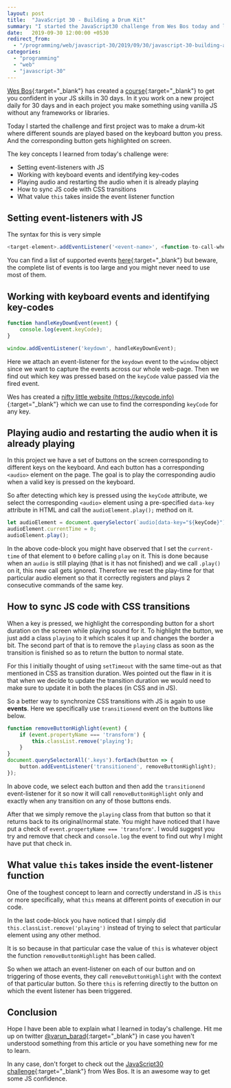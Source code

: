 ```yaml
---
layout: post
title:  "JavaScript 30 - Building a Drum Kit"
summary: "I started the JavaScript30 challenge from Wes Bos today and learnt how to build a simple drum-kit."
date:   2019-09-30 12:00:00 +0530
redirect_from:
  - "/programming/web/javascript-30/2019/09/30/javascript-30-building-a-drum-kit.html"
categories:
  - "programming"
  - "web"
  - "javascript-30"
---
```


[Wes Bos][wes-bos-website]{:target="_blank"} has created a [course][js-30-website]{:target="_blank"} to get you confident in your JS skills in 30 days. In it you work on a new project daily for 30 days and in each project you make something using vanilla JS without any frameworks or libraries.

Today I started the challenge and first project was to make a drum-kit where different sounds are played based on the keyboard button you press. And the corresponding button gets highlighted on screen.

The key concepts I learned from today's challenge were:

- Setting event-listeners with JS
- Working with keyboard events and identifying key-codes
- Playing audio and restarting the audio when it is already playing
- How to sync JS code with CSS transitions
- What value `this` takes inside the event listener function

## Setting event-listeners with JS

The syntax for this is very simple

```javascript
<target-element>.addEventListener('<event-name>', <function-to-call-when-event-is-fired>);
```

You can find a list of supported events [here][js-dom-events-list]{:target="_blank"} but beware, the complete list of events is too large and you might never need to use most of them.

## Working with keyboard events and identifying key-codes

```javascript
function handleKeyDownEvent(event) {
    console.log(event.keyCode);
}

window.addEventListener('keydown', handleKeyDownEvent);
```

Here we attach an event-listener for the `keydown` event to the `window` object since we want to capture the events across our whole web-page.
Then we find out which key was pressed based on the `keyCode` value passed via the fired event.

Wes has created a [nifty little website (https://keycode.info)][keycode-info-website]{:target="_blank"} which we can use to find the corresponding `keyCode` for any key.

## Playing audio and restarting the audio when it is already playing

In this project we have a set of buttons on the screen corresponding to different keys on the keyboard. And each button has a corresponding `<audio>` element on the page. The goal is to play the corresponding audio when a valid key is pressed on the keyboard.

So after detecting which key is pressed using the `keyCode` attribute, we select the corresponding `<audio>` element using a pre-specified `data-key` attribute in HTML and call the `audioElement.play();` method on it.

```javascript
let audioElement = document.querySelector(`audio[data-key="${keyCode}"]`);
audioElement.currentTime = 0;
audioElement.play();
```

In the above code-block you might have observed that I set the `current-time` of that element to `0` before calling `play` on it. This is done because when an `audio` is still playing (that is it has not finished) and we call `.play()` on it, this new call gets ignored. Therefore we reset the play-time for that particular audio element so that it correctly registers and plays 2 consecutive commands of the same key.

## How to sync JS code with CSS transitions

When a key is pressed, we highlight the corresponding button for a short duration on the screen while playing sound for it. To highlight the button, we just add a class `playing` to it which scales it up and changes the border a bit. The second part of that is to remove the `playing` class as soon as the transition is finished so as to return the button to normal state.

For this I initially thought of using `setTimeout` with the same time-out as that mentioned in CSS as transition duration. Wes pointed out the flaw in it is that when we decide to update the transition duration we would need to make sure to update it in both the places (in CSS and in JS).

So a better way to synchronize CSS transitions with JS is again to use __events__. Here we specifically use `transitionend` event on the buttons like below.

```javascript
function removeButtonHighlight(event) {
    if (event.propertyName === 'transform') {
        this.classList.remove('playing');
    }
}
document.querySelectorAll('.keys').forEach(button => {
    button.addEventListener('transitionend', removeButtonHighlight);
});
```

In above code, we select each button and then add the `transitionend` event-listener for it so now it will call `removeButtonHighlight` only and exactly when any transition on any of those buttons ends.

After that we simply remove the `playing` class from that button so that it returns back to its original/normal state. You might have noticed that I have put a check of `event.propertyName === 'transform'`. I would suggest you try and remove that check and `console.log` the event to find out why I might have put that check in.

## What value `this` takes inside the event-listener function

One of the toughest concept to learn and correctly understand in JS is `this` or more specifically, what `this` means at different points of execution in our code.

In the last code-block you have noticed that I simply did `this.classList.remove('playing')` instead of trying to select that particular element using any other method.

It is so because in that particular case the value of `this` is whatever object the function `removeButtonHighlight` has been called.

So when we attach an event-listener on each of our button and on triggering of those events, they call `removeButtonHighlight` with the context of that particular button. So there `this` is referring directly to the button on which the event listener has been triggered.

## Conclusion

Hope I have been able to explain what I learned in today's challenge. Hit me up on twitter [@varun_barad][varun-twitter]{:target="_blank"} in case you haven't understood something from this article or you have something new for me to learn.

In any case, don't forget to check out the [JavaScript30 challenge][js-30-website]{:target="_blank"} from Wes Bos. It is an awesome way to get some JS confidence.

[wes-bos-website]: https://wesbos.com
[js-30-website]: https://javascript30.com
[js-dom-events-list]: https://developer.mozilla.org/en-US/docs/Web/Events
[keycode-info-website]: https://keycode.info
[varun-twitter]: https://twitter.com/varun_barad
